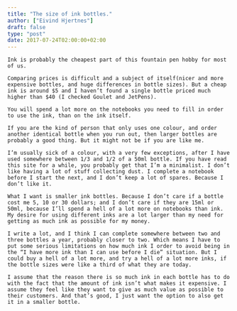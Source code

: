 ```yaml
---
title: "The size of ink bottles."
author: ["Eivind Hjertnes"]
draft: false
type: "post"
date: 2017-07-24T02:00:00+02:00
---
```


<div class="HTML">
  <div></div>

<p>

</div>

```text
Ink is probably the cheapest part of this fountain pen hobby for most of us.
```

<div class="HTML">
  <div></div>

</p>

</div>

<div class="HTML">
  <div></div>

<p>

</div>

```text
Comparing prices is difficult and a subject of itself(nicer and more expensive bottles, and huge differences in bottle sizes). But a cheap ink is around $5 and I haven’t found a single bottle priced much higher than $40 (I checked Goulet and JetPens).
```

<div class="HTML">
  <div></div>

</p>

</div>

<div class="HTML">
  <div></div>

<p>

</div>

```text
You will spend a lot more on the notebooks you need to fill in order to use the ink, than on the ink itself.
```

<div class="HTML">
  <div></div>

</p>

</div>

<div class="HTML">
  <div></div>

<p>

</div>

```text
If you are the kind of person that only uses one colour, and order another identical bottle when you run out, then larger bottles are probably a good thing. But it might not be if you are like me.
```

<div class="HTML">
  <div></div>

</p>

</div>

<div class="HTML">
  <div></div>

<p>

</div>

```text
I’m usually sick of a colour, with a very few exceptions, after I have used somewhere between 1/3 and 1/2 of a 50ml bottle. If you have read this site for a while, you probably get that I’m a minimalist. I don’t like having a lot of stuff collecting dust. I complete a notebook before I start the next, and I don’t keep a lot of spares. Because I don’t like it.
```

<div class="HTML">
  <div></div>

</p>

</div>

<div class="HTML">
  <div></div>

<p>

</div>

```text
What I want is smaller ink bottles. Because I don’t care if a bottle cost me 5, 10 or 30 dollars; and I don’t care if they are 15ml or 50ml, because I’ll spend a hell of a lot more on notebooks than ink. My desire for using different inks are a lot larger than my need for getting as much ink as possible for my money.
```

<div class="HTML">
  <div></div>

</p>

</div>

<div class="HTML">
  <div></div>

<p>

</div>

```text
I write a lot, and I think I can complete somewhere between two and three bottles a year, probably closer to two. Which means I have to put some serious limitations on how much ink I order to avoid being in the “I have more ink than I can use before I die” situation. But I could buy a hell of a lot more, and try a hell of a lot more inks, if the bottle sizes were like a third of what they are today.
```

<div class="HTML">
  <div></div>

</p>

</div>

<div class="HTML">
  <div></div>

<p>

</div>

```text
I assume that the reason there is so much ink in each bottle has to do with the fact that the amount of ink isn’t what makes it expensive. I assume they feel like they want to give as much value as possible to their customers. And that’s good, I just want the option to also get it in a smaller bottle.
```

<div class="HTML">
  <div></div>

</p>

</div>

